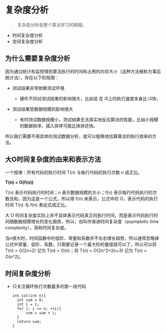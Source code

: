 # 复杂度分析

> 复杂度分析是整个算法学习的精髓。

- 时间复杂度分析
- 空间复杂度分析



## 为什么需要复杂度分析

因为通过统计和监控得到算法执行的时间和占用的内存大小（这种方法被称为事后统计法），存在以下的局限：

- 测试结果非常依赖测试环境
  - 硬件不同对测试结果的影响很大，比如说 在 i5上的执行速度本身比 i3快，

- 测试结果受数据规模的影响很大
  - 有时测试数据规模小，测试结果无法真实地反应算法的性能，比如小规模的数据排序，插入排序可能比快排还快。

所以我们需要不用具体的测试数据分析，就可以粗略地估算算法的执行效率的方法。



## 大O时间复杂度的由来和表示方法

一个规律：所有代码的执行时间 T(n) 与每行代码的执行次数 n 成正比。

**T(n) = O(f(n))**

T(n) 表示代码执行的时间；n 表示数据规模的大小；f(n) 表示每行代码执行的次数总和。因为这是一个公式，所以用 f(n) 来表示。公式中的 O，表示代码的执行时间 T(n) 与 f(n) 表达式成正比。

大 O 时间复杂度实际上并不具体表示代码真正的执行时间，而是表示代码执行时间随数据规模增长的变化趋势，所以，也叫作渐进时间复杂度（asymptotic time complexity），简称时间复杂度。

当n很大时，时间函数中的低阶、常量和系数并不左右增长趋势，所以通常忽略掉公式中常量、低阶、系数，只需要记录一个最大阶的量级就可以了。所以可以将 T(n) = O(2n+2) 记为 T(n) = O(n)；将 T(n) = O(2n^2+2n+3) 记为 T(n) = O(n^2)。



##  时间复杂度分析

- 只关注循环执行次数最多的那一段代码

  ```
  int cal(int n){ 
  	int sum = 0;
  	int i = 1;
  	for (; i <= n; ++i){
		sum = sum + i;
  	} 
  	return sum;
  }
  ```
  
  


